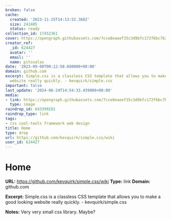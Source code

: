 ```yaml
---
broken: false
cache:
  created: '2023-11-25T14:13:52.368Z'
  size: 242405
  status: ready
collection_id: 17452361
cover: https://opengraph.githubassets.com/7cce8eaeef35c3d9bfc172f6bc7b278e9a2e70036c6eb8b12429d9e751394715/kevquirk/simple.css
creator_ref:
  _id: 624427
  avatar: ''
  email: ''
  name: pitosalas
date: '2023-09-08T00:12:58.680000+00:00'
domain: github.com
excerpt: Simple.css is a classless CSS template that allows you to make a good looking
  website really quickly. - kevquirk/simple.css
important: false
last_update: '2024-06-24T14:54:33.439000+00:00'
media:
- link: https://opengraph.githubassets.com/7cce8eaeef35c3d9bfc172f6bc7b278e9a2e70036c6eb8b12429d9e751394715/kevquirk/simple.css
  type: image
raindrop_id: 643399281
raindrop_type: link
tags:
- css cool-tools framework web design
title: Home
type: drop
url: https://github.com/kevquirk/simple.css/wiki
user_id: 624427
---
```


# Home

**URL:** https://github.com/kevquirk/simple.css/wiki
**Type:** link
**Domain:** github.com

**Excerpt:** Simple.css is a classless CSS template that allows you to make a good looking website really quickly. - kevquirk/simple.css

**Notes:**
Very very small css library. Maybe?
